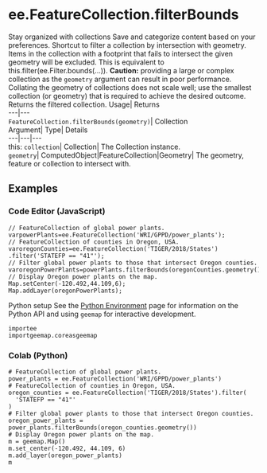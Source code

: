  
#  ee.FeatureCollection.filterBounds 
Stay organized with collections  Save and categorize content based on your preferences. 
Shortcut to filter a collection by intersection with geometry. Items in the collection with a footprint that fails to intersect the given geometry will be excluded. 
This is equivalent to this.filter(ee.Filter.bounds(...)).
**Caution:** providing a large or complex collection as the `geometry` argument can result in poor performance. Collating the geometry of collections does not scale well; use the smallest collection (or geometry) that is required to achieve the desired outcome.
Returns the filtered collection.
Usage| Returns  
---|---  
`FeatureCollection.filterBounds(geometry)`| Collection  
Argument| Type| Details  
---|---|---  
this: `collection`| Collection| The Collection instance.  
`geometry`| ComputedObject|FeatureCollection|Geometry| The geometry, feature or collection to intersect with.  
## Examples
### Code Editor (JavaScript)
```
// FeatureCollection of global power plants.
varpowerPlants=ee.FeatureCollection('WRI/GPPD/power_plants');
// FeatureCollection of counties in Oregon, USA.
varoregonCounties=ee.FeatureCollection('TIGER/2018/States')
.filter('STATEFP == "41"');
// Filter global power plants to those that intersect Oregon counties.
varoregonPowerPlants=powerPlants.filterBounds(oregonCounties.geometry());
// Display Oregon power plants on the map.
Map.setCenter(-120.492,44.109,6);
Map.addLayer(oregonPowerPlants);
```

Python setup
See the [ Python Environment](https://developers.google.com/earth-engine/guides/python_install) page for information on the Python API and using `geemap` for interactive development.
```
importee
importgeemap.coreasgeemap
```

### Colab (Python)
```
# FeatureCollection of global power plants.
power_plants = ee.FeatureCollection('WRI/GPPD/power_plants')
# FeatureCollection of counties in Oregon, USA.
oregon_counties = ee.FeatureCollection('TIGER/2018/States').filter(
  'STATEFP == "41"'
)
# Filter global power plants to those that intersect Oregon counties.
oregon_power_plants = power_plants.filterBounds(oregon_counties.geometry())
# Display Oregon power plants on the map.
m = geemap.Map()
m.set_center(-120.492, 44.109, 6)
m.add_layer(oregon_power_plants)
m
```

